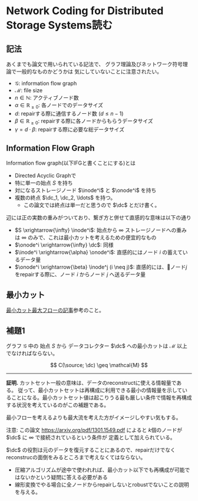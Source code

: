 <div style="display:none">
   \def\dc{{\rm DC}}
   \def\bold#1{{\bf #1}}
   \def\inode{{{\sf x}_{in}}}
   \def\onode{{{\sf x}_{out}}}
   \def\source{{\sf S}}
</div>

# Network Coding for Distributed Storage Systems読む

## 記法
あくまでも論文で用いられている記法で、
グラフ理論及びネットワーク符号理論で一般的なものかどうかは
気にしていないことに注意されたい。
+ $\mathcal{G}$: information flow graph
+ $\mathcal{M}$: file size
+ $n \in \mathbb{N}$: アクティブノード数
+ $\alpha \in \mathbb{R}_{\geq 0}$: 各ノードでのデータサイズ
+ $d$: repairする際に通信するノード数 $(d \leq n-1)$
+ $\beta \in \mathbb{R}_{\geq 0}$: repairする際に各ノードからもらうデータサイズ
+ $\gamma = d \cdot \beta$: repairする際に必要な総データサイズ

## Information Flow Graph
Information flow graph(以下IFGと書くことにする)とは
+ Directed Acyclic Graphで
+ 特に単一の始点 $S$ を持ち
+ 対になるストレージノード $\inode^i$ と $\onode^i$ を持ち
+ 複数の終点 $\dc_1, \dc_2, \ldots$ を持つ。
    + この論文では終点は単一だと思うので $\dc$ とだけ書く。

辺には正の実数の重みがついており、繋ぎ方と併せて直感的な意味は以下の通り
+ $S \xrightarrow{\infty} \inode^i$: 始点から $\infty$ ストレージノードへの重みは $\infty$ のみで、これは最小カットを考えるための便宜的なもの
+ $\onode^i \xrightarrow{\infty} \dc$: 同様
+ $\inode^i \xrightarrow{\alpha} \onode^i$: 直感的にはノード $i$ の蓄えているデータ量
+ $\onode^i \xrightarrow{\beta} \inode^j (i \neq j)$: 直感的には、ノード$j$をrepairする際に、ノード $i$ からノード $j$ へ送るデータ量

## 最小カット
[最小カット最大フローの記事](./mincutmaxflow)参考のこと。

## 補題1
グラフ $\mathcal{G}$ 中の
始点 $S$ から データコレクター $\dc$ への最小カットは
$\mathcal{M}$ 以上でなければならない。

$$
C(\source; \dc) \geq \mathcal{M}
$$

---
<b>証明.</b>
カットセット一般の意味は、データのreconstructに使える情報量である。
従って、最小カットセットは再構成に利用できる最小の情報量を示していることになる。最小カットセット値は起こりうる最も厳しい条件で情報を再構成する状況を考えているのがこの補題である。

最小フローを考えるよりも最大流を考えた方がイメージしやすい気もする。

注意:
この論文 https://arxiv.org/pdf/1301.1549.pdf によると
$k$個のノードが $\dc$ に $\infty$ で接続されているという条件が
定義として加えられている。

$\dc$ の役割は元のデータを復元することにあるので、repairだけでなくreconstrucの面倒をみるところまで考えなくてはならない。

+ 圧縮アルゴリズムが途中で使われれば、最小カット以下でも再構成が可能ではないかという疑問に答える必要がある
+ 線形変換でやる場合に全ノードからrepairしないとrobustでないことの説明を与える。
